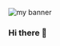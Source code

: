 <p>
  <picture>
    <img width=”300" height=”300" alt="my banner" src="https://github.com/cyrio/cyrio/assets/11318212/399c4fc7-5d0b-493b-9024-5caa12d8d869">
  </picture>
</p>

### Hi there 👋

<!--
**cyrio/cyrio** is a ✨ _special_ ✨ repository because its `README.md` (this file) appears on your GitHub profile.

Here are some ideas to get you started:

- 🔭 I’m currently working on ...
- 🌱 I’m currently learning ...
- 👯 I’m looking to collaborate on ...
- 🤔 I’m looking for help with ...
- 💬 Ask me about ...
- 📫 How to reach me: ...
- 😄 Pronouns: ...
- ⚡ Fun fact: ...
-->

